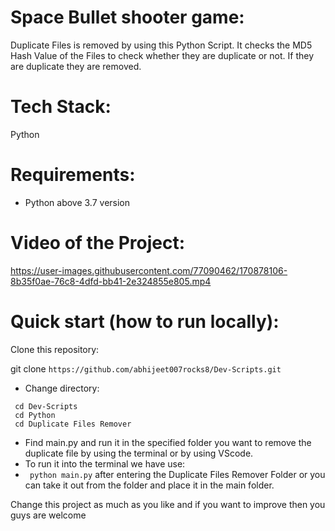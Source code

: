 # Space Bullet shooter game:
 Duplicate Files is removed by using this Python Script. It checks the MD5 Hash Value of the Files to check whether they are duplicate or not. 
 If they are duplicate they are removed.
  
# Tech Stack:
  Python
 
# Requirements:
  - Python above 3.7 version

# Video of the Project:


https://user-images.githubusercontent.com/77090462/170878106-8b35f0ae-76c8-4dfd-bb41-2e324855e805.mp4



# Quick start (how to run locally):

Clone this repository:

git clone ```https://github.com/abhijeet007rocks8/Dev-Scripts.git```
- Change directory:
```
 cd Dev-Scripts
 cd Python
 cd Duplicate Files Remover
```
- Find main.py and run it in the specified folder you want to remove the duplicate file by using the terminal or by using VScode.
- To run it into the terminal we have use:
-   ``` python main.py``` after entering the Duplicate Files Remover Folder or you can take it out from the folder and place it in the main folder.


Change this project as much as you like and if you want to improve then you guys are welcome
